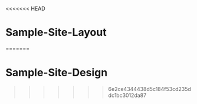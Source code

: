 <<<<<<< HEAD
# Sample-Site-Layout
=======
# Sample-Site-Design
>>>>>>> 6e2ce4344438d5c184f53cd235ddc1bc3012da87
